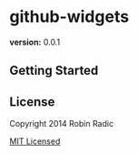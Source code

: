 # github-widgets
**version:** 0.0.1


## Getting Started


## License
Copyright 2014 Robin Radic 

[MIT Licensed](http://radic.mit-license.org)

